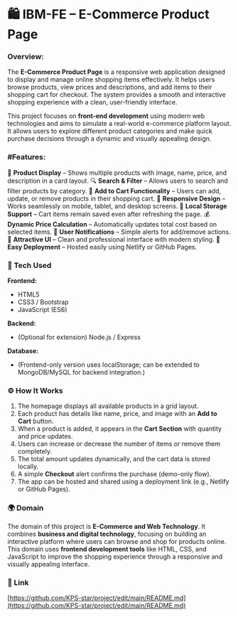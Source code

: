 

# 🛍️ **IBM-FE – E-Commerce Product Page**

### **Overview:**

The **E-Commerce Product Page** is a responsive web application designed to display and manage online shopping items effectively. It helps users browse products, view prices and descriptions, and add items to their shopping cart for checkout. The system provides a smooth and interactive shopping experience with a clean, user-friendly interface.

This project focuses on **front-end development** using modern web technologies and aims to simulate a real-world e-commerce platform layout. It allows users to explore different product categories and make quick purchase decisions through a dynamic and visually appealing design.



### **#Features:**

🛒 **Product Display** – Shows multiple products with image, name, price, and description in a card layout.
🔍 **Search & Filter** – Allows users to search and filter products by category.
🧾 **Add to Cart Functionality** – Users can add, update, or remove products in their shopping cart.
📱 **Responsive Design** – Works seamlessly on mobile, tablet, and desktop screens.
💾 **Local Storage Support** – Cart items remain saved even after refreshing the page.
💰 **Dynamic Price Calculation** – Automatically updates total cost based on selected items.
📢 **User Notifications** – Simple alerts for add/remove actions.
🎨 **Attractive UI** – Clean and professional interface with modern styling.
🚀 **Easy Deployment** – Hosted easily using Netlify or GitHub Pages.



### **🧠 Tech Used**

**Frontend:**

* HTML5
* CSS3 / Bootstrap
* JavaScript (ES6)

**Backend:**

* (Optional for extension) Node.js / Express

**Database:**

* (Frontend-only version uses localStorage; can be extended to MongoDB/MySQL for backend integration.)



### **⚙️ How It Works**

1. The homepage displays all available products in a grid layout.
2. Each product has details like name, price, and image with an **Add to Cart** button.
3. When a product is added, it appears in the **Cart Section** with quantity and price updates.
4. Users can increase or decrease the number of items or remove them completely.
5. The total amount updates dynamically, and the cart data is stored locally.
6. A simple **Checkout** alert confirms the purchase (demo-only flow).
7. The app can be hosted and shared using a deployment link (e.g., Netlify or GitHub Pages).



### **🌍 Domain**

The domain of this project is **E-Commerce and Web Technology**.
It combines **business and digital technology**, focusing on building an interactive platform where users can browse and shop for products online.
This domain uses **frontend development tools** like HTML, CSS, and JavaScript to improve the shopping experience through a responsive and visually appealing interface.



### **🔗 Link**

[https://github.com/KPS-star/project/edit/main/README.md](https://github.com/KPS-star/project/edit/main/README.md)

